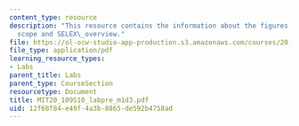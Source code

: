 ```yaml
---
content_type: resource
description: "This resource contains the information about the figures:\_style\_and\_\
  scope and SELEX\_overview."
file: https://ol-ocw-studio-app-production.s3.amazonaws.com/courses/20-109-laboratory-fundamentals-in-biological-engineering-spring-2010/12f68f84e49f4a3b8865de592b4758ad_MIT20_109S10_labpre_m1d3.pdf
file_type: application/pdf
learning_resource_types:
- Labs
parent_title: Labs
parent_type: CourseSection
resourcetype: Document
title: MIT20_109S10_labpre_m1d3.pdf
uid: 12f68f84-e49f-4a3b-8865-de592b4758ad
---
```

